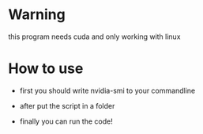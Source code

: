 # Warning
this program needs cuda and only working with linux
# How to use
+ first you should write nvidia-smi to your commandline
- after put the script in a folder
* finally you can run the code!
